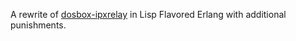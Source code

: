 A rewrite of [dosbox-ipxrelay](http://git.zytor.com/?p=games/dosbox/ipxrelay.git;a=blob_plain;f=ipxrelay.c) in Lisp Flavored Erlang with additional punishments.
